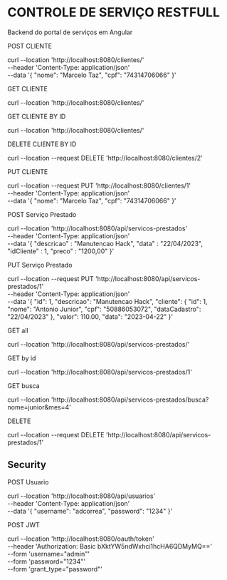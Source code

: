 # CONTROLE DE SERVIÇO RESTFULL

Backend do portal de serviços em Angular




POST CLIENTE

curl --location 'http://localhost:8080/clientes/' \
--header 'Content-Type: application/json' \
--data '{
"nome": "Marcelo Taz",
"cpf": "74314706066"
}'

GET CLIENTE

curl --location 'http://localhost:8080/clientes/'

GET CLIENTE BY ID

curl --location 'http://localhost:8080/clientes/'

DELETE CLIENTE BY ID

curl --location --request DELETE 'http://localhost:8080/clientes/2'

PUT CLIENTE

curl --location --request PUT 'http://localhost:8080/clientes/1' \
--header 'Content-Type: application/json' \
--data '{
"nome": "Marcelo Taz",
"cpf": "74314706066"
}'

POST Serviço Prestado

curl --location 'http://localhost:8080/api/servicos-prestados' \
--header 'Content-Type: application/json' \
--data '{
"descricao" : "Manutencao Hack",
"data" : "22/04/2023",
"idCliente" : 1,
"preco" : "1200,00"
}'

PUT Serviço Prestado

curl --location --request PUT 'http://localhost:8080/api/servicos-prestados/1' \
--header 'Content-Type: application/json' \
--data '{
"id": 1,
"descricao": "Manutencao Hack",
"cliente": {
"id": 1,
"nome": "Antonio Junior",
"cpf": "50886053072",
"dataCadastro": "22/04/2023"
},
"valor": 110.00,
"data": "2023-04-22"
}'

GET all

curl --location 'http://localhost:8080/api/servicos-prestados/'

GET by id

curl --location 'http://localhost:8080/api/servicos-prestados/1'


GET busca

curl --location 'http://localhost:8080/api/servicos-prestados/busca?nome=junior&mes=4'

DELETE

curl --location --request DELETE 'http://localhost:8080/api/servicos-prestados/1'



## Security

POST Usuario

curl --location 'http://localhost:8080/api/usuarios' \
--header 'Content-Type: application/json' \
--data '{
"username": "adcorrea",
"password": "1234"
}'

POST JWT

curl --location 'http://localhost:8080/oauth/token' \
--header 'Authorization: Basic bXktYW5ndWxhci1hcHA6QDMyMQ==' \
--form 'username="admin"' \
--form 'password="1234"' \
--form 'grant_type="password"'